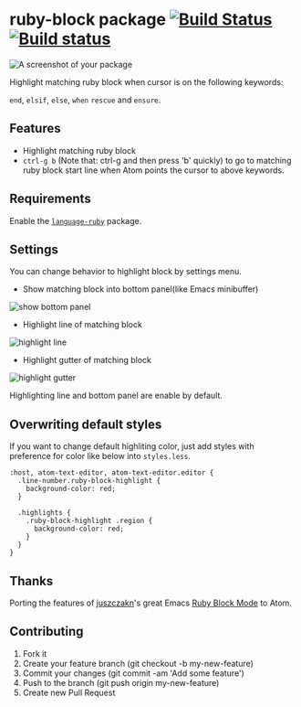 # ruby-block package [![Build Status](https://travis-ci.org/hmatsuda/ruby-block.svg?branch=master)](https://travis-ci.org/hmatsuda/ruby-block) [![Build status](https://ci.appveyor.com/api/projects/status/bnovofmb9wyffqai/branch/master?svg=true)](https://ci.appveyor.com/project/hmatsuda/ruby-block/branch/master)

![A screenshot of your package](http://cl.ly/image/181n0f1R1U0O/ruby-block.gif)

Highlight matching ruby block when cursor is on the following keywords:

`end`, `elsif`, `else`, `when` `rescue` and `ensure`.


## Features
- Highlight matching ruby block
- `ctrl-g b` (Note that: ctrl-g and then press 'b' quickly) to go to matching ruby block start line when Atom points the cursor to above keywords.

## Requirements
Enable the [`language-ruby`](https://atom.io/packages/language-ruby) package.

## Settings
You can change behavior to highlight block by settings menu.
  
- Show matching block into bottom panel(like Emacs minibuffer)

![show bottom panel](http://cl.ly/image/0d081N2t2p0f/Image%202015-01-16%20at%201.05.32%20%E5%8D%88%E5%89%8D.png)

- Highlight line of matching block

![highlight line](http://cl.ly/image/1v3N0F1R3B15/test_rb_-__Users_hakutoitoi__atom_packages_ruby-block_-_Atom.png)

- Highlight gutter of matching block

![highlight gutter](http://cl.ly/image/1x0g1e291k0v/Image%202015-01-16%20at%201.03.15%20%E5%8D%88%E5%89%8D.png)

Highlighting line and bottom panel are enable by default.

## Overwriting default styles
If you want to change default highliting color, just add styles with preference for color like below into `styles.less`.
```less
:host, atom-text-editor, atom-text-editor.editor {
  .line-number.ruby-block-highlight {
    background-color: red;
  }
  
  .highlights {
    .ruby-block-highlight .region {
      background-color: red;
    }
  }
}
```

## Thanks
Porting the features of [juszczakn](https://github.com/juszczakn)'s great Emacs [Ruby Block Mode](https://github.com/juszczakn/ruby-block) to Atom.

## Contributing
1. Fork it
2. Create your feature branch (git checkout -b my-new-feature)
3. Commit your changes (git commit -am 'Add some feature')
4. Push to the branch (git push origin my-new-feature)
5. Create new Pull Request
